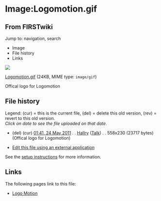 # Image:Logomotion.gif

## From FIRSTwiki

Jump to: navigation, search

- Image
- File history
- Links

![](/media/b/b5/Logomotion.gif)

[Logomotion.gif](/media/b/b5/Logomotion.gif "Logomotion.gif") (24KB, MIME type: `image/gif`)

Offical logo for Logomotion

## File history

Legend: (cur) = this is the current file, (del) = delete this old version, (rev) = revert to this old version.<br>
_Click on date to see the file uploaded on that date_.

- (del) (cur) [01:41, 24 May 2011](/media/b/b5/Logomotion.gif "/media/b/b5/Logomotion.gif") . . [Hallry](User:Hallry "User:Hallry") ([Talk](User_talk:Hallry "User talk:Hallry")) . . 558x230 (23717 bytes) (Offical logo for Logomotion)

- [Edit this file using an external application](/index.php?title=Image:Logomotion.gif&action=edit&externaledit=true&mode=file "Image:Logomotion.gif")

See the [setup instructions](http://meta.wikimedia.org/wiki/Help:External_editors "http://meta.wikimedia.org/wiki/Help:External_editors") for more information.

## Links

The following pages link to this file:

- [Logo Motion](Logo_Motion "Logo Motion")
